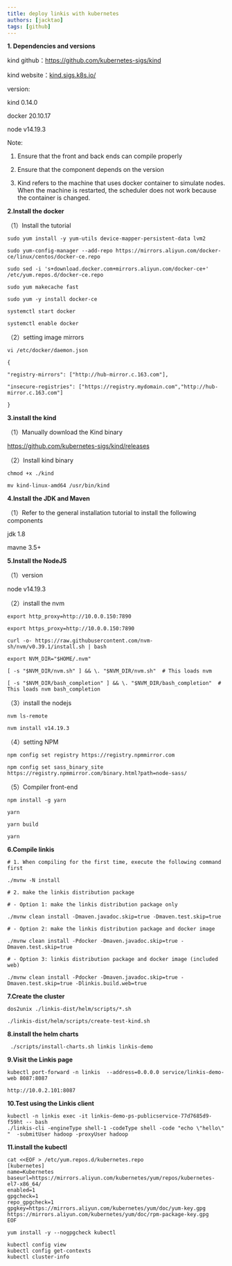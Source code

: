 ```yaml
---
title: deploy linkis with kubernetes
authors: [jacktao]
tags: [github]
---
```


**1. Dependencies and versions**

kind github：https://github.com/kubernetes-sigs/kind

kind website：[kind.sigs.k8s.io/](https://kind.sigs.k8s.io/)

version:

kind 0.14.0

docker  20.10.17

node v14.19.3

Note:

1. Ensure that the front and back ends can compile properly

2. Ensure that the component depends on the version

3. Kind refers to the machine that uses docker container to simulate nodes. When the machine is restarted, the scheduler does not work because the container is changed.

 

**2.Install the docker**

（1）Install the tutorial

```
sudo yum install -y yum-utils device-mapper-persistent-data lvm2

sudo yum-config-manager --add-repo https://mirrors.aliyun.com/docker-ce/linux/centos/docker-ce.repo

sudo sed -i 's+download.docker.com+mirrors.aliyun.com/docker-ce+' /etc/yum.repos.d/docker-ce.repo

sudo yum makecache fast

sudo yum -y install docker-ce

systemctl start docker

systemctl enable docker
```



（2）setting image mirrors

```
vi /etc/docker/daemon.json

{

"registry-mirrors": ["http://hub-mirror.c.163.com"],

"insecure-registries": ["https://registry.mydomain.com","http://hub-mirror.c.163.com"]

}
```



**3.install the kind**

（1）Manually download the Kind binary

https://github.com/kubernetes-sigs/kind/releases

（2）Install kind binary

```
chmod +x ./kind

mv kind-linux-amd64 /usr/bin/kind
```



**4.Install the JDK and Maven**

（1）Refer to the general installation tutorial to install the following components

jdk 1.8

mavne 3.5+

**5.Install the NodeJS**

（1）version

node v14.19.3

（2）install the nvm

```
export http_proxy=http://10.0.0.150:7890

export https_proxy=http://10.0.0.150:7890

curl -o- https://raw.githubusercontent.com/nvm-sh/nvm/v0.39.1/install.sh | bash

export NVM_DIR="$HOME/.nvm"

[ -s "$NVM_DIR/nvm.sh" ] && \. "$NVM_DIR/nvm.sh"  # This loads nvm

[ -s "$NVM_DIR/bash_completion" ] && \. "$NVM_DIR/bash_completion"  # This loads nvm bash_completion
```



（3）install the nodejs

```
nvm ls-remote

nvm install v14.19.3
```



（4）setting NPM

```
npm config set registry https://registry.npmmirror.com

npm config set sass_binary_site https://registry.npmmirror.com/binary.html?path=node-sass/
```



（5）Compiler front-end

```
npm install -g yarn

yarn

yarn build

yarn 
```



**6.Compile linkis**

```
# 1. When compiling for the first time, execute the following command first

./mvnw -N install

# 2. make the linkis distribution package

# - Option 1: make the linkis distribution package only

./mvnw clean install -Dmaven.javadoc.skip=true -Dmaven.test.skip=true

# - Option 2: make the linkis distribution package and docker image

./mvnw clean install -Pdocker -Dmaven.javadoc.skip=true -Dmaven.test.skip=true

# - Option 3: linkis distribution package and docker image (included web)

./mvnw clean install -Pdocker -Dmaven.javadoc.skip=true -Dmaven.test.skip=true -Dlinkis.build.web=true
```





**7.Create the cluster**

```
dos2unix ./linkis-dist/helm/scripts/*.sh

./linkis-dist/helm/scripts/create-test-kind.sh
```





**8.install the helm charts**

```
 ./scripts/install-charts.sh linkis linkis-demo
```





**9.Visit the Linkis page**

```
kubectl port-forward -n linkis  --address=0.0.0.0 service/linkis-demo-web 8087:8087

http://10.0.2.101:8087
```





**10.Test using the Linkis client**

```
kubectl -n linkis exec -it linkis-demo-ps-publicservice-77d7685d9-f59ht -- bash
./linkis-cli -engineType shell-1 -codeType shell -code "echo \"hello\" "  -submitUser hadoop -proxyUser hadoop
```



**11.install the kubectl**

```
cat <<EOF > /etc/yum.repos.d/kubernetes.repo
[kubernetes]
name=Kubernetes
baseurl=https://mirrors.aliyun.com/kubernetes/yum/repos/kubernetes-el7-x86_64/
enabled=1
gpgcheck=1
repo_gpgcheck=1
gpgkey=https://mirrors.aliyun.com/kubernetes/yum/doc/yum-key.gpg https://mirrors.aliyun.com/kubernetes/yum/doc/rpm-package-key.gpg
EOF

yum install -y --nogpgcheck kubectl

kubectl config view  
kubectl config get-contexts  
kubectl cluster-info  
```

